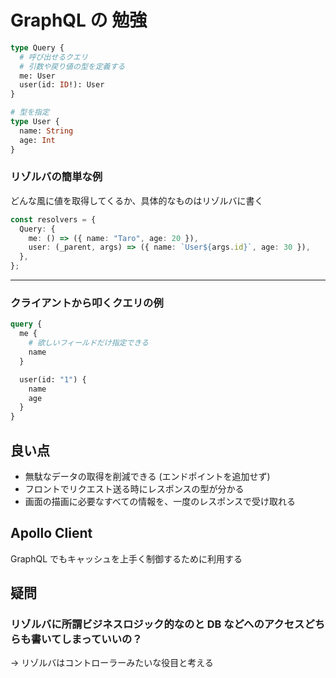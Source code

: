 # GraphQL の 勉強

```graphql
type Query {
  # 呼び出せるクエリ
  # 引数や戻り値の型を定義する
  me: User
  user(id: ID!): User
}

# 型を指定
type User {
  name: String
  age: Int
}
```

### リゾルバの簡単な例

どんな風に値を取得してくるか、具体的なものはリゾルバに書く

```ts
const resolvers = {
  Query: {
    me: () => ({ name: "Taro", age: 20 }),
    user: (_parent, args) => ({ name: `User${args.id}`, age: 30 }),
  },
};
```

---

### クライアントから叩くクエリの例

```graphql
query {
  me {
    # 欲しいフィールドだけ指定できる
    name
  }

  user(id: "1") {
    name
    age
  }
}
```

## 良い点

- 無駄なデータの取得を削減できる (エンドポイントを追加せず)
- フロントでリクエスト送る時にレスポンスの型が分かる
- 画面の描画に必要なすべての情報を、一度のレスポンスで受け取れる

## Apollo Client

GraphQL でもキャッシュを上手く制御するために利用する

## 疑問

### リゾルバに所謂ビジネスロジック的なのと DB などへのアクセスどちらも書いてしまっていいの？

-> リゾルバはコントローラーみたいな役目と考える
